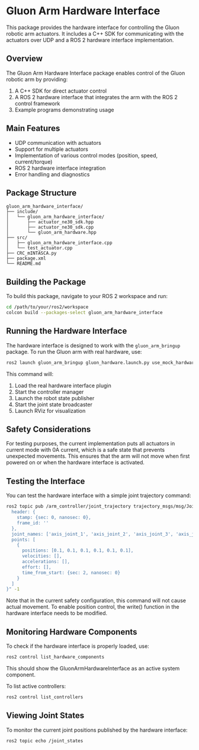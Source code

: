 # Gluon Arm Hardware Interface

This package provides the hardware interface for controlling the Gluon robotic arm actuators. It includes a C++ SDK for communicating with the actuators over UDP and a ROS 2 hardware interface implementation.

## Overview

The Gluon Arm Hardware Interface package enables control of the Gluon robotic arm by providing:

1. A C++ SDK for direct actuator control
2. A ROS 2 hardware interface that integrates the arm with the ROS 2 control framework
3. Example programs demonstrating usage

## Main Features

- UDP communication with actuators
- Support for multiple actuators
- Implementation of various control modes (position, speed, current/torque)
- ROS 2 hardware interface integration
- Error handling and diagnostics

## Package Structure

```
gluon_arm_hardware_interface/
├── include/
│   └── gluon_arm_hardware_interface/
│       ├── actuator_ne30_sdk.hpp
│       ├── actuator_ne30_sdk.cpp
│       └── gluon_arm_hardware.hpp
├── src/
│   ├── gluon_arm_hardware_interface.cpp
│   └── test_actuator.cpp
├── CRC_mINTASCA.py
├── package.xml
└── README.md
```

## Building the Package

To build this package, navigate to your ROS 2 workspace and run:

```bash
cd /path/to/your/ros2/workspace
colcon build --packages-select gluon_arm_hardware_interface
```

## Running the Hardware Interface

The hardware interface is designed to work with the `gluon_arm_bringup` package. To run the Gluon arm with real hardware, use:

```bash
ros2 launch gluon_arm_bringup gluon_hardware.launch.py use_mock_hardware:=false hardware_plugin:=gluon_arm_hardware/GluonArmHardwareInterface
```

This command will:
1. Load the real hardware interface plugin
2. Start the controller manager
3. Launch the robot state publisher
4. Start the joint state broadcaster
5. Launch RViz for visualization

## Safety Considerations

For testing purposes, the current implementation puts all actuators in current mode with 0A current, which is a safe state that prevents unexpected movements. This ensures that the arm will not move when first powered on or when the hardware interface is activated.

## Testing the Interface

You can test the hardware interface with a simple joint trajectory command:

```bash
ros2 topic pub /arm_controller/joint_trajectory trajectory_msgs/msg/JointTrajectory "{
  header: {
    stamp: {sec: 0, nanosec: 0},
    frame_id: ''
  },
  joint_names: ['axis_joint_1', 'axis_joint_2', 'axis_joint_3', 'axis_joint_4', 'axis_joint_5', 'axis_joint_6'],
  points: [
    {
      positions: [0.1, 0.1, 0.1, 0.1, 0.1, 0.1],
      velocities: [],
      accelerations: [],
      effort: [],
      time_from_start: {sec: 2, nanosec: 0}
    }
  ]
}" -1
```

Note that in the current safety configuration, this command will not cause actual movement. To enable position control, the write() function in the hardware interface needs to be modified.

## Monitoring Hardware Components

To check if the hardware interface is properly loaded, use:

```bash
ros2 control list_hardware_components
```

This should show the GluonArmHardwareInterface as an active system component.

To list active controllers:

```bash
ros2 control list_controllers
```

## Viewing Joint States

To monitor the current joint positions published by the hardware interface:

```bash
ros2 topic echo /joint_states
```